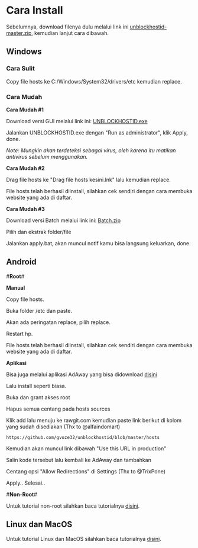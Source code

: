 # Cara Install
Sebelumnya, download filenya dulu melalui link ini [unblockhostid-master.zip](https://github.com/gvoze32/unblockhostid/archive/master.zip), kemudian lanjut cara dibawah.

## Windows

### Cara Sulit

Copy file hosts ke C:/Windows/System32/drivers/etc kemudian replace.

### Cara Mudah

**Cara Mudah #1**

Download versi GUI melalui link ini: [UNBLOCKHOSTID.exe](https://github.com/gvoze32/unblockhostid/raw/master/UNBLOCKHOSTID.exe)

Jalankan UNBLOCKHOSTID.exe dengan "Run as administrator", klik Apply, done.

*Note: Mungkin akan terdeteksi sebagai virus, oleh karena itu matikan antivirus sebelum menggunakan.*

**Cara Mudah #2**

Drag file hosts ke "Drag file hosts kesini.lnk" lalu kemudian replace.

File hosts telah berhasil diinstall, silahkan cek sendiri dengan cara membuka website yang ada di daftar.

**Cara Mudah #3**

Download versi Batch melalui link ini: [Batch.zip](https://github.com/gvoze32/unblockhostid/raw/master/Batch.zip)

Pilih dan ekstrak folder/file

Jalankan apply.bat, akan muncul notif kamu bisa langsung keluarkan, done.

## Android

#**Root**#

**Manual**

Copy file hosts.

Buka folder /etc dan paste.

Akan ada peringatan replace, pilih replace.

Restart hp.

File hosts telah berhasil diinstall, silahkan cek sendiri dengan cara membuka website yang ada di daftar.

**Aplikasi**

Bisa juga melalui aplikasi AdAway yang bisa didownload [disini](https://f-droid.org/repo/org.adaway_60.apk)

Lalu install seperti biasa.

Buka dan grant akses root

Hapus semua centang pada hosts sources

Klik add lalu menuju ke rawgit.com kemudian paste link berikut di kolom yang sudah disediakan (Thx to @alfaindomart)
```
https://github.com/gvoze32/unblockhostid/blob/master/hosts
```
Kemudian akan muncul link dibawah "Use this URL in production"

Salin kode tersebut lalu kembali ke AdAway dan tambahkan

Centang opsi "Allow Redirections" di Settings (Thx to @TrixPone)

Apply.. Selesai..

#**Non-Root**#

Untuk tutorial non-root silahkan baca tutorialnya [disini](https://pastebin.com/raw/czMHqwqr).

## Linux dan MacOS

Untuk tutorial Linux dan MacOS silahkan baca tutorialnya [disini](https://pastebin.com/raw/dSFs93i2).
